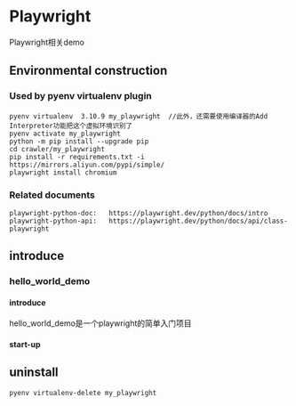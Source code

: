 # Playwright

Playwright相关demo


## Environmental construction

### Used by pyenv virtualenv plugin

    pyenv virtualenv  3.10.9 my_playwright  //此外，还需要使用编译器的Add Interpreter功能把这个虚拟环境识别了
    pyenv activate my_playwright
    python -m pip install --upgrade pip
    cd crawler/my_playwright
    pip install -r requirements.txt -i https://mirrors.aliyun.com/pypi/simple/
    playwright install chromium

### Related documents

    playwright-python-doc:   https://playwright.dev/python/docs/intro
    playwright-python-api:   https://playwright.dev/python/docs/api/class-playwright

## introduce

### hello_world_demo

#### introduce

hello_world_demo是一个playwright的简单入门项目

#### start-up


## uninstall

    pyenv virtualenv-delete my_playwright
